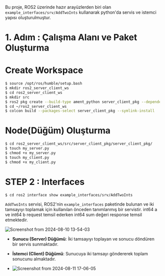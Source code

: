 Bu proje, ROS2 üzerinde hazır arayüzlerden biri olan `example_interfaces/srv/AddTwoInts` kullanarak python'da servis ve istemci yapısı oluşturulmuştur.

# 1. Adım  : Çalışma Alanı ve Paket Oluşturma
# Create Workspace
```bash
$ source /opt/ros/humble/setup.bash
$ mkdir ros2_server_client_ws
$ cd ros2_server_client_ws
$ mkdir src
$ ros2 pkg create --build-type ament_python server_client_pkg --dependencies rclpy 
$ cd ~/ros2_server_client_ws
$ colcon build --packages-select server_client_pkg --symlink-install


```
# Node(Düğüm) Oluşturma
```bash
$ cd ros2_server_client_ws/src/server_client_pkg/server_client_pkg/
$ touch my_server.py
$ chmod +x my_server.py
$ touch my_client.py
$ chmod +x my_client.py

```

# STEP 2 : Interfaces
```bash
$ cd ros2 interface show example_interfaces/srv/AddTwoInts

```

`AddTwoInts` servisi, ROS2'nin `example_interfaces` paketinde bulunan ve iki tamsayıyı toplamak için kullanılan önceden tanımlanmış bir servistir. int64 a ve int64 b request temsil ederken int64 sum değeri response temsil etmektedir.

![Screenshot from 2024-08-10 13-54-03](https://github.com/user-attachments/assets/94214e2a-b516-4bff-b5a4-668d1a97ae0b)

- **Sunucu (Server) Düğümü**: İki tamsayıyı toplayan ve sonucu döndüren bir servis sunmaktadır.
- **İstemci (Client) Düğümü**: Sunucuya iki tamsayı göndererek toplam sonucunu almaktadır.

- ![Screenshot from 2024-08-11 17-06-05](https://github.com/user-attachments/assets/f4090cba-715c-4a04-94aa-dbecb4429197)


 

  
